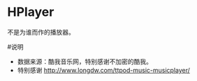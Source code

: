 HPlayer
=======

不是为谁而作的播放器。

#说明
 * 数据来源：酷我音乐网，特别感谢不加密的酷我。
 * 特别感谢 http://www.longdw.com/ttpod-music-musicplayer/
